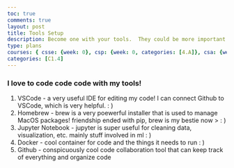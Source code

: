 ```yaml
---
toc: true
comments: true
layout: post
title: Tools Setup
description: Become one with your tools.  They could be more important than code, code, code.
type: plans
courses: { csse: {week: 0}, csp: {week: 0, categories: [4.A]}, csa: {week: 0} }
categories: [C1.4]
---
```


### I love to code code code with my tools!
1. VSCode - a very useful IDE for editing my code! I can connect Github to VSCode, which is very helpful. : ) 
2. Homebrew - brew is a very poewerful installer that is used to manage MacOS packages! friendship ended with pip, brew is my bestie now > : )
3. Jupyter Notebook - jupyter is super useful for cleaning data, visualization, etc. mainly stuff involved in ml : ) 
4. Docker - cool container for code and the things it needs to run : ) 
5. Github - conspicuously cool code collaboration tool that can keep track of everything and organize code


